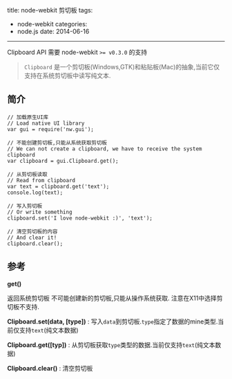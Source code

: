 title: node-webkit 剪切板
tags:
- node-webkit
categories:
- node.js
date: 2014-06-16
---


Clipboard API 需要 node-webkit `>= v0.3.0` 的支持

> `Clipboard` 是一个剪切板(Windows,GTK)和粘贴板(Mac)的抽象,当前它仅支持在系统剪切板中读写纯文本.

<!-- more -->

## 简介

```
// 加载原生UI库
// Load native UI library
var gui = require('nw.gui');

// 不能创建剪切板,只能从系统获取剪切板
// We can not create a clipboard, we have to receive the system clipboard
var clipboard = gui.Clipboard.get();

// 从剪切板读取
// Read from clipboard
var text = clipboard.get('text');
console.log(text);

// 写入剪切板
// Or write something
clipboard.set('I love node-webkit :)', 'text');

// 清空剪切板的内容
// And clear it!
clipboard.clear();
```

## 参考

**get()**

返回系统剪切板
不可能创建新的剪切板,只能从操作系统获取. 注意在X11中选择剪切板不支持.

**Clipboard.set(data, [type])**
:   写入`data`到剪切板.`type`指定了数据的mine类型.当前仅支持`text`(纯文本数据)

**Clipboard.get([typ])**
:   从剪切板获取`type`类型的数据.当前仅支持`text`(纯文本数据)

**Clipboard.clear()**
:   清空剪切板

